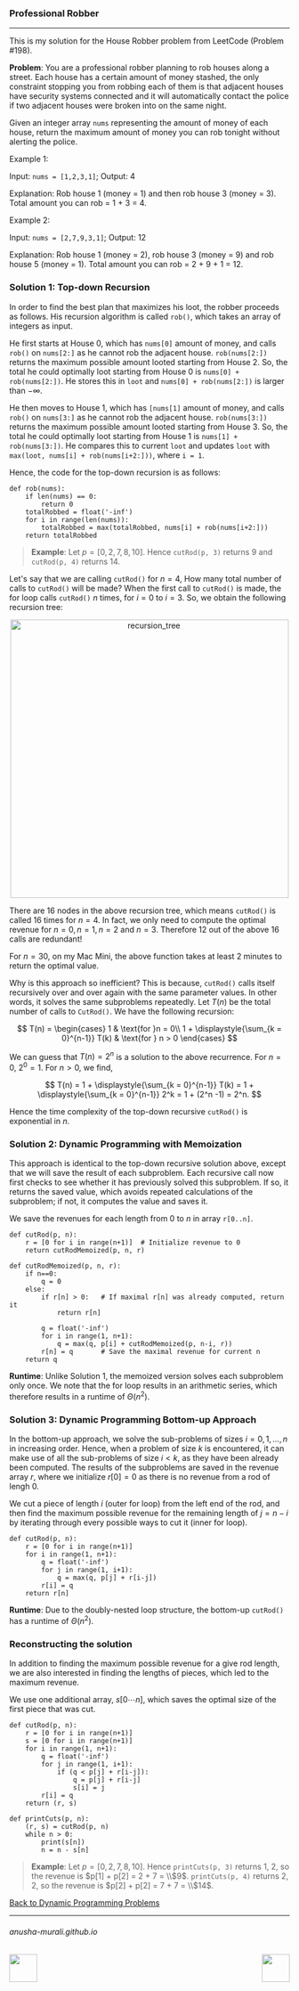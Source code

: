 ### Professional Robber

***

This is my solution for the House Robber problem from LeetCode (Problem #198).

**Problem**: You are a professional robber planning to rob houses along a street. Each house has a certain amount 
of money stashed, the only constraint stopping you from robbing each of them is that adjacent houses have security 
systems connected and it will automatically contact the police if two adjacent houses were broken into on the same 
night.

Given an integer array `nums` representing the amount of money of each house, return the maximum amount of money you 
can rob tonight without alerting the police.

Example 1:

Input: `nums = [1,2,3,1]`; Output: 4

Explanation: Rob house 1 (money = 1) and then rob house 3 (money = 3). Total amount you can rob = 1 + 3 = 4.

Example 2:

Input: `nums = [2,7,9,3,1]`;  Output: 12

Explanation: Rob house 1 (money = 2), rob house 3 (money = 9) and rob house 5 (money = 1).
Total amount you can rob = 2 + 9 + 1 = 12.


### Solution 1: Top-down Recursion

In order to find the best plan that maximizes his loot, the robber proceeds as follows. His recursion algorithm is called `rob()`, which takes an array of integers as input.

He first starts at House 0, which has `nums[0]` amount of money, and calls `rob()` on `nums[2:]` as he cannot rob the adjacent house. `rob(nums[2:])` returns the maximum possible amount looted starting from House 2. So, the total he could optimally loot starting from House 0 is `nums[0] + rob(nums[2:])`. He stores this in `loot` and `nums[0] + rob(nums[2:])` is larger than $-\infty$.

He then moves to House 1, which has `[nums[1]` amount of money, and calls `rob()` on `nums[3:]` as he cannot rob the adjacent house. `rob(nums[3:])` returns the maximum possible amount looted starting from House 3. So, the total he could optimally loot starting from House 1 is `nums[1] + rob(nums[3:])`. He compares this to current `loot` and updates `loot` with `max(loot, nums[i] + rob(nums[i+2:]))`, where `i = 1`.

Hence, the code for the top-down recursion is as follows:

```
def rob(nums):
    if len(nums) == 0:
        return 0
    totalRobbed = float('-inf')
    for i in range(len(nums)):
        totalRobbed = max(totalRobbed, nums[i] + rob(nums[i+2:]))
    return totalRobbed
```

> **Example**: Let $p = [0, 2, 7, 8, 10]$. Hence `cutRod(p, 3)` returns 9 and `cutRod(p, 4)` returns 14.

Let's say that we are calling `cutRod()` for $n=4$, How many total number of calls to `cutRod()` will be made? When the first call to `cutRod()` is made, the for loop calls `cutRod()` $n$ times, for $i = 0$ to $i=3$. So, we obtain the following recursion tree:

<p align="center">
<img width="500" alt="recursion_tree" src="https://github.com/anusha-murali/anusha-murali.github.io/assets/111596338/5198bf47-c8a4-4fd6-80ed-92200d399ece">
</p>

There are 16 nodes in the above recursion tree, which means `cutRod()` is called 16 times for $n = 4$. In fact, we only need to compute the optimal revenue for $n = 0, n = 1, n=2$ and $n= 3$. Therefore 12 out of the above 16 calls are redundant!

For $n = 30$, on my Mac Mini, the above function takes at least 2 minutes to return the optimal value. 

Why is this approach so inefficient? This is because, `cutRod()` calls itself recursively over and over again with the same parameter values. In other words, it solves the same subproblems repeatedly. Let $T(n)$ be the total number of calls to `CutRod()`. We have the following recursion:

$$
T(n) = 
\begin{cases}
1 & \text{for }n = 0\\
1 + \displaystyle{\sum_{k = 0}^{n-1}} T(k) & \text{for } n > 0
\end{cases}
$$

We can guess that $T(n) = 2^n$ is a solution to the above recurrence. For $n=0$, $2^0 = 1$. For $n>0$, we find,

$$
T(n) = 1 + \displaystyle{\sum_{k = 0}^{n-1}} T(k) = 1 + \displaystyle{\sum_{k = 0}^{n-1}} 2^k = 1 + (2^n -1) = 2^n.
$$

Hence the time complexity of the top-down recursive `cutRod()` is exponential in $n$.

### Solution 2: Dynamic Programming with Memoization

This approach is identical to the top-down recursive solution above, except that we will save the result of each subproblem. Each recursive call now first checks to see whether it has previously solved this subproblem. If so, it returns the saved value, which avoids repeated calculations of the subproblem; if not, it computes the value and saves it.

We save the revenues for each length from 0 to $n$ in array `r[0..n]`. 

```
def cutRod(p, n):
    r = [0 for i in range(n+1)]  # Initialize revenue to 0
    return cutRodMemoized(p, n, r)

def cutRodMemoized(p, n, r):
    if n==0:
        q = 0
    else:
        if r[n] > 0:   # If maximal r[n] was already computed, return it
            return r[n]

        q = float('-inf')
        for i in range(1, n+1):
            q = max(q, p[i] + cutRodMemoized(p, n-i, r))
        r[n] = q       # Save the maximal revenue for current n
    return q
```
**Runtime**: Unlike Solution 1, the memoized version solves each subproblem only once. We note that the for loop results in an arithmetic series, which therefore results in a runtime of $\Theta(n^2)$. 

### Solution 3: Dynamic Programming Bottom-up Approach

In the bottom-up approach, we solve the sub-problems of sizes $i = 0, 1, \ldots, n$ in increasing order. Hence, when a problem of size $k$ is encountered, it can make use of all the sub-problems of size $i < k$, as they have been already been computed. The results of the subproblems are saved in the revenue array $r$, where we initialize $r[0] = 0$ as there is no revenue from a rod of lengh 0.

We cut a piece of length $i$ (outer for loop) from the left end of the rod, and then find the maximum possible revenue for the remaining length of $j = n-i$ by iterating through every possible ways to cut it (inner for loop).

```
def cutRod(p, n):    
    r = [0 for i in range(n+1)]   
    for i in range(1, n+1):
        q = float('-inf')
        for j in range(1, i+1):
            q = max(q, p[j] + r[i-j])
        r[i] = q       
    return r[n]
```

**Runtime**: Due to the doubly-nested loop structure, the bottom-up `cutRod()` has a runtime of $\Theta(n^2)$. 

### Reconstructing the solution

In addition to finding the maximum possible revenue for a give rod length, we are also interested in finding the lengths of pieces, which led to the maximum revenue.

We use one additional array, $s[0 \cdots n]$, which saves the optimal size of the first piece that was cut.

```
def cutRod(p, n):
    r = [0 for i in range(n+1)]
    s = [0 for i in range(n+1)]
    for i in range(1, n+1):
        q = float('-inf')
        for j in range(1, i+1):
            if (q < p[j] + r[i-j]):
                q = p[j] + r[i-j]
                s[i] = j
        r[i] = q
    return (r, s)

def printCuts(p, n):
    (r, s) = cutRod(p, n)
    while n > 0:
        print(s[n])
        n = n - s[n]
```

> **Example**: Let $p = [0, 2, 7, 8, 10]$. Hence `printCuts(p, 3)` returns 1, 2, so the revenue is $p[1] + p[2] = 2 + 7 = \\$9$.  `printCuts(p, 4)` returns 2, 2, so the revenue is $p[2] + p[2] = 7 + 7 = \\$14$.


[Back to Dynamic Programming Problems](./problems.md)

* * *
###### anusha-murali.github.io

<img src="https://github.com/anusha-murali/anusha-murali.github.io/assets/111596338/639243aa-2857-4595-a65a-7852762bb002" width="50" height="50" align="left">

[<img src="https://github.com/user-attachments/assets/989cfb30-4fb8-40f8-a812-8a054869aa32" width="50" height="50" align="right">](../index.md)
